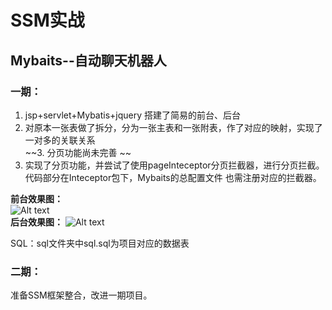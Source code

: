 # SSM实战
## Mybaits--自动聊天机器人

### 一期：  
1. jsp+servlet+Mybatis+jquery 搭建了简易的前台、后台  
2. 对原本一张表做了拆分，分为一张主表和一张附表，作了对应的映射，实现了一对多的关联关系  
~~3. 分页功能尚未完善  ~~
3. 实现了分页功能，并尝试了使用pageInteceptor分页拦截器，进行分页拦截。代码部分在Inteceptor包下，Mybaits的总配置文件
也需注册对应的拦截器。
  
**前台效果图：**  
  ![Alt text](https://github.com/RecYan/SSM/blob/master/microMessage/screenShot/1.png)   
  **后台效果图：**
  ![Alt text](https://github.com/RecYan/SSM/blob/master/microMessage/screenShot/2.png)  
  
  SQL：sql文件夹中sql.sql为项目对应的数据表
  
  


### 二期：  
准备SSM框架整合，改进一期项目。

